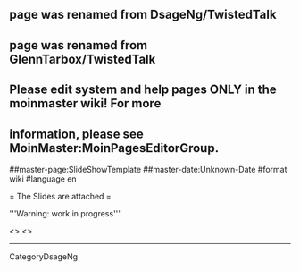 ## page was renamed from DsageNg/TwistedTalk
## page was renamed from GlennTarbox/TwistedTalk
## Please edit system and help pages ONLY in the moinmaster wiki! For more
## information, please see MoinMaster:MoinPagesEditorGroup.
##master-page:SlideShowTemplate
##master-date:Unknown-Date
#format wiki
#language en

= The Slides are attached =

'''Warning: work in progress'''

<<AttachInfo>>
<<AttachList>>

----

CategoryDsageNg
